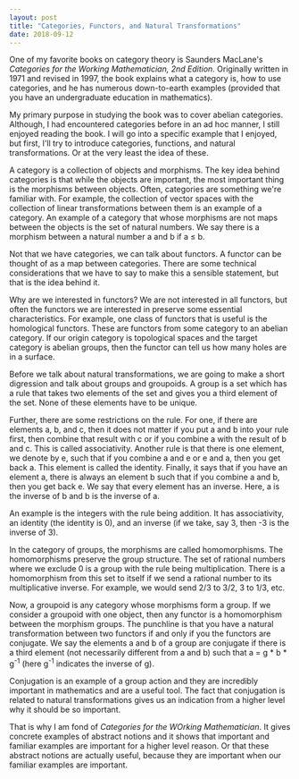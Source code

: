 ```yaml
---
layout: post
title: "Categories, Functors, and Natural Transformations"
date: 2018-09-12
---
```


One of my favorite books on category theory is Saunders MacLane's _Categories for the Working Mathematician, 2nd Edition_.
Originally written in 1971 and revised in 1997, the book explains what a category is, how to use categories, and he has numerous down-to-earth examples (provided that you have an undergraduate education in mathematics).

My primary purpose in studying the book was to cover abelian categories.
Although, I had encountered categories before in an ad hoc manner, I still enjoyed reading the book.
I will go into a specific example that I enjoyed, but first, I'll try to introduce categories, functions, and natural transformations.
Or at the very least the idea of these.

A category is a collection of objects and morphisms.
The key idea behind categories is that while the objects are important, the most important thing is the morphisms between objects.
Often, categories are something we're familiar with. For example, the collection of vector spaces with the collection of linear transformations between them is an example of a category.
An example of a category that whose morphisms are not maps between the objects is the set of natural numbers.
We say there is a morphism between a natural number a and b if a &le; b.

Not that we have categories, we can talk about functors.
A functor can be thought of as a map between categories.
There are some technical considerations that we have to say to make this a sensible statement, but that is the idea behind it.

Why are we interested in functors?
We are not interested in all functors, but often the functors we are interested in preserve some essential characteristics.
For example, one class of functors that is useful is the homological functors.
These are functors from some category to an abelian category.
If our origin category is topological spaces and the target category is abelian groups, then the functor can tell us how many holes are in a surface.

Before we talk about natural transformations, we are going to make a short digression and talk about groups and groupoids.
A group is a set which has a rule that takes two elements of the set and gives you a third element of the set.
None of these elements have to be unique.

Further, there are some restrictions on the rule.
For one, if there are elements a, b, and c, then it does not matter if you put a and b into your rule first, then combine that result with c or if you combine a with the result of b and c.
This is called associativity.
Another rule is that there is one element, we denote by e, such that if you combine a and e or e and a, then you get back a.
This element is called the identity.
Finally, it says that if you have an element a, there is always an element b such that if you combine a and b, then you get back e.
We say that every element has an inverse.
Here, a is the inverse of b and b is the inverse of a.

An example is the integers with the rule being addition.
It has associativity, an identity (the identity is 0), and an inverse (if we take, say 3, then -3 is the inverse of 3).

In the category of groups, the morphisms are called homomorphisms.
The homomorphisms preserve the group structure.
The set of rational numbers where we exclude 0 is a group with the rule being multiplication.
There is a homomorphism from this set to itself if we send a rational number to its multiplicative inverse.
For example, we would send 2/3 to 3/2, 3 to 1/3, etc.

Now, a groupoid is any category whose morphisms form a group.
If we consider a groupoid with one object, then any functor is a homomorphism between the morphism groups.
The punchline is that you have a natural transformation between two functors if and only if you the functors are conjugate.
We say the elements a and b of a group are conjugate if there is a third element (not necessarily different from a and b) such that a = g * b * g<sup>-1</sup> (here g<sup>-1</sup> indicates the inverse of g).

Conjugation is an example of a group action and they are incredibly important in mathematics and are a useful tool.
The fact that conjugation is related to natural transformations gives us an indication from a higher level why it should be so important.

That is why I am fond of _Categories for the WOrking Mathematician_.
It gives concrete examples of abstract notions and it shows that important and familiar examples are important for a higher level reason.
Or that these abstract notions are actually useful, because they are important when our familiar examples are important.
